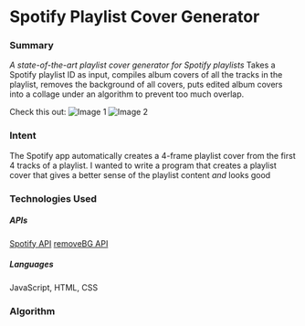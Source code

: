 # Spotify Playlist Cover Generator

### Summary
_A state-of-the-art playlist cover generator for Spotify playlists_
Takes a Spotify playlist ID as input, compiles album covers of all the tracks in the playlist, removes the background of all covers, puts edited album covers into a collage under an algorithm to prevent too much overlap.

Check this out:
![Image 1](https://i.imgur.com/qUdhDYb.png) ![Image 2](https://i.imgur.com/gR1uMFm.png)

### Intent
The Spotify app automatically creates a 4-frame playlist cover from the first 4 tracks of a playlist. 
I wanted to write a program that creates a playlist cover that gives a better sense of the playlist content _and_ looks good

### Technologies Used
##### APIs
[Spotify API](https://developer.spotify.com/)
[removeBG API](https://www.remove.bg/tools-api)
##### Languages
JavaScript, HTML, CSS

### Algorithm